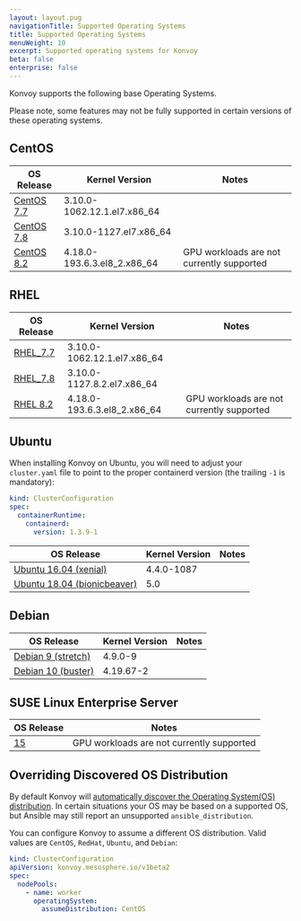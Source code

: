 ```yaml
---
layout: layout.pug
navigationTitle: Supported Operating Systems
title: Supported Operating Systems
menuWeight: 10
excerpt: Supported operating systems for Konvoy
beta: false
enterprise: false
---
```


Konvoy supports the following base Operating Systems.

Please note, some features may not be fully supported in certain versions of these operating systems.

## CentOS

| OS Release | Kernel Version | Notes |
|------------|----------------| ----- |
| [CentOS 7.7][centos7] | 3.10.0-1062.12.1.el7.x86_64 | |
| [CentOS 7.8][centos7] | 3.10.0-1127.el7.x86_64 | |
| [CentOS 8.2][centos8] | 4.18.0-193.6.3.el8_2.x86_64 | GPU workloads are not currently supported |

## RHEL

| OS Release | Kernel Version | Notes |
|------------|----------------| ----- |
| [RHEL_7.7][rhel_7_7] | 3.10.0-1062.12.1.el7.x86_64 | |
| [RHEL_7.8][rhel_7_8] | 3.10.0-1127.8.2.el7.x86_64  | |
| [RHEL 8.2][rhel_8_2] | 4.18.0-193.6.3.el8_2.x86_64 | GPU workloads are not currently supported |

## Ubuntu

When installing Konvoy on Ubuntu, you will need to adjust your `cluster.yaml` file to point to the proper containerd version (the trailing `-1` is mandatory):

```yaml
kind: ClusterConfiguration
spec:
  containerRuntime:
    containerd:
      version: 1.3.9-1
```

| OS Release | Kernel Version | Notes |
|------------|----------------| ----- |
| [Ubuntu 16.04 (xenial)][ubuntu_16] | 4.4.0-1087 | |
| [Ubuntu 18.04 (bionicbeaver)][ubuntu_18] | 5.0 | |

## Debian

| OS Release | Kernel Version | Notes |
|------------|----------------| ----- |
| [Debian 9 (stretch)][debian_9] | 4.9.0-9 | |
| [Debian 10 (buster)][debian_10] | 4.19.67-2 | |

## SUSE Linux Enterprise Server

| OS Release | Notes |
|------------| ----- |
| [15][suse_15] | GPU workloads are not currently supported |

## Overriding Discovered OS Distribution

By default Konvoy will [automatically discover the Operating System(OS) distribution][ansible_vars].
In certain situations your OS may be based on a supported OS, but Ansible may still report an unsupported `ansible_distribution`.

You can configure Konvoy to assume a different OS distribution. Valid values are `CentOS`, `RedHat`, `Ubuntu`, and `Debian`:

```yaml
kind: ClusterConfiguration
apiVersion: konvoy.mesosphere.io/v1beta2
spec:
  nodePools:
    - name: worker
      operatingSystem:
        assumeDistribution: CentOS
```

[ansible_vars]: https://docs.ansible.com/ansible/latest/user_guide/playbooks_variables.html
[centos7]: https://wiki.centos.org/action/show/Manuals/ReleaseNotes/CentOS7.2003
[centos8]: https://wiki.centos.org/action/show/Manuals/ReleaseNotes/CentOS8.2004
[rhel_7_7]: https://access.redhat.com/documentation/en-us/red_hat_enterprise_linux/7/html/7.7_release_notes/index
[rhel_7_8]: https://access.redhat.com/documentation/en-us/red_hat_enterprise_linux/7/html/7.8_release_notes/index
[rhel_8_2]: https://access.redhat.com/documentation/en-us/red_hat_enterprise_linux/8/html/8.2_release_notes/index
[ubuntu_16]: https://wiki.ubuntu.com/XenialXerus/ReleaseNotes
[ubuntu_18]: https://wiki.ubuntu.com/BionicBeaver/ReleaseNotes
[debian_9]: https://www.debian.org/releases/stretch/releasenotes
[debian_10]: https://www.debian.org/releases/buster/releasenotes
[suse_15]: https://documentation.suse.com/sles/15-SP1
